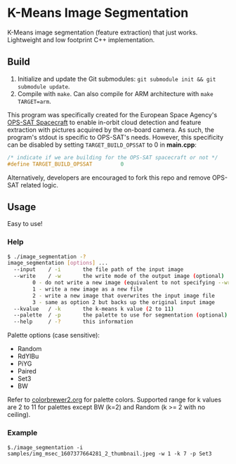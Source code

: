 # K-Means Image Segmentation
K-Means image segmentation (feature extraction) that just works. Lightweight and low footprint C++ implementation. 

## Build
1. Initialize and update the Git submodules: `git submodule init && git submodule update`.
2. Compile with `make`. Can also compile for ARM architecture with `make TARGET=arm`.

This program was specifically created for the European Space Agency's [OPS-SAT Spacecraft](https://opssat1.esoc.esa.int/) to enable in-orbit cloud detection and feature extraction with pictures acquired by the on-board camera. As such, the program's stdout is specific to OPS-SAT's needs. However, this specificity can be disabled by setting `TARGET_BUILD_OPSSAT` to 0 in **main.cpp**:

```cpp
/* indicate if we are building for the OPS-SAT spacecraft or not */
#define TARGET_BUILD_OPSSAT         0
```

Alternatively, developers are encouraged to fork this repo and remove OPS-SAT related logic.

## Usage
Easy to use!

### Help
```bash
$ ./image_segmentation -?
image_segmentation [options] ...
  --input    / -i       the file path of the input image
  --write    / -w       the write mode of the output image (optional)
        0 - do not write a new image (equivalent to not specifying --write)
        1 - write a new image as a new file
        2 - write a new image that overwrites the input image file
        3 - same as option 2 but backs up the original input image
  --kvalue   / -k       the k-means k value (2 to 11)
  --palette  / -p       the palette to use for segmentation (optional)
  --help     / -?       this information
```

Palette options (case sensitive):
- Random
- RdYlBu
- PiYG
- Paired
- Set3
- BW

Refer to [colorbrewer2.org](https://colorbrewer2.org/) for palette colors. Supported range for k values are 2 to 11 for palettes except BW (k=2) and Random (k >= 2 with no ceiling).

### Example
`$./image_segmentation -i samples/img_msec_1607377664281_2_thumbnail.jpeg -w 1 -k 7 -p Set3`